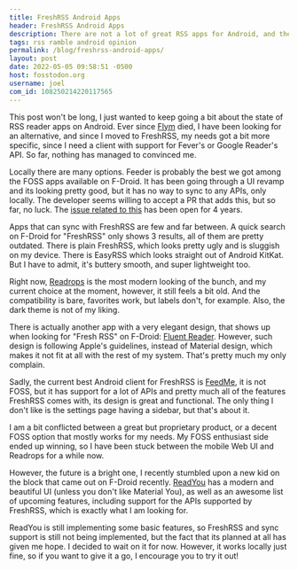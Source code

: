 ```yaml
---
title: FreshRSS Android Apps
header: FreshRSS Android Apps
description: There are not a lot of great RSS apps for Android, and there are not of RSS apps that support FreshRSS just yet either, but I still have hope.
tags: rss ramble android opinion
permalink: /blog/freshrss-android-apps/
layout: post
date: 2022-05-05 09:58:51 -0500
host: fosstodon.org
username: joel
com_id: 108250214220117565
---
```


This post won't be long, I just wanted to keep going a bit about the state of RSS reader apps on Android. Ever since [Flym](https://github.com/FredJul/Flym) died, I have been looking for an alternative, and since I moved to FreshRSS, my needs got a bit more specific, since I need a client with support for Fever's or Google Reader's API. So far, nothing has managed to convinced me.

Locally there are many options. Feeder is probably the best we got among the FOSS apps available on F-Droid. It has been going through a UI revamp and its looking pretty good, but it has no way to sync to any APIs, only locally. The developer seems willing to accept a PR that adds this, but so far, no luck. The [issue related to this](https://gitlab.com/spacecowboy/Feeder/-/issues/52) has been open for 4 years.

Apps that can sync with FreshRSS are few and far between. A quick search on F-Droid for "FreshRSS" only shows 3 results, all of them are pretty outdated. There is plain FreshRSS, which looks pretty ugly and is sluggish on my device. There is EasyRSS which looks straight out of Android KitKat. But I have to admit, it's buttery smooth, and super lightweight too.

Right now, [Readrops](https://github.com/readrops/Readrops) is the most modern looking of the bunch, and my current choice at the moment, however, it still feels a bit old. And the compatibility is bare, favorites work, but labels don't, for example. Also, the dark theme is not of my liking.

There is actually another app with a very elegant design, that shows up when looking for "Fresh RSS" on F-Droid: [Fluent Reader](https://github.com/yang991178/fluent-reader-lite).
However, such design is following Apple's guidelines, instead of Material design, which makes it not fit at all with the rest of my system. That's pretty much my only complain.

Sadly, the current best Android client for FreshRSS is [FeedMe](https://play.google.com/store/apps/details?id=com.seazon.feedme), it is not FOSS, but it has support for a lot of APIs and pretty much all of the features FreshRSS comes with, its design is great and functional. The only thing I don't like is the settings page having a sidebar, but that's about it.

I am a bit conflicted between a great but proprietary product, or a decent FOSS option that mostly works for my needs. My FOSS enthusiast side ended up winning, so I have been stuck between the mobile Web UI and Readrops for a while now.

However, the future is a bright one, I recently stumbled upon a new kid on the block that came out on F-Droid recently. [ReadYou](https://github.com/Ashinch/ReadYou) has a modern and beautiful UI (unless you don't like Material You), as well as an awesome list of upcoming features, including support for the APIs supported by FreshRSS, which is exactly what I am looking for.

ReadYou is still implementing some basic features, so FreshRSS and sync support is still not being implemented, but the fact that its planned at all has given me hope. I decided to wait on it for now. However, it works locally just fine, so if you want to give it a go, I encourage you to try it out!
